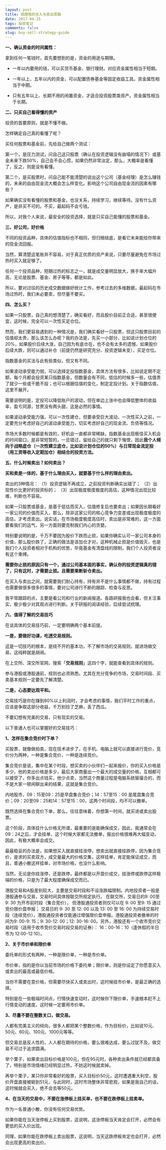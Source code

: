 ```yaml
---
layout: post
title: 梳理我的买入与卖出思路
date: 2017-04-15
tags: 投资笔记
comments: false
slug: ​buy-sell-strategy-guide
---
```


**一、确认资金的时间属性：**

拿到任何一笔钱时，首先要想到的是，资金的用途与期限。

- 一年以内要用的钱，可以买货币基金、银行理财。对应资金属性相当于短期。

- 一年以上、五年以内的资金，可以配置债券基金等固定收益工具。资金属性相当于中期。

- 只有五年以上、长期不用的闲置资金，才适合投资股票类资产。资金属性相当于长期。

**二、只买自己看得懂的资产**

投资的首要原则，就是不懂不做。

怎样确定自己真的看懂了呢？

买任何股票和基金前，先给自己做两个测试：

第一个，是压力测试，问自己这只股票（确认在投资逻辑没有崩塌的情况下）或基金未来下跌50%，自己会不会心慌，如果仍然非常淡定，那么，大概率是看懂了，反之，则是没有看懂。

第二个，是买股票时，问自己能不能清楚的说出这个公司（基金经理）是怎么赚钱的，未来的自由现金流大概会怎么样变化。影响这个公司自由现金流的因素有哪些？

如果确实没有看懂的股票和基金，也没关系，持续学习，继续等待。没有什么资产，是非买不可的。不买，最起码不会亏钱。

所以，对我个人来说，最安全的投资选择，就是只买自己能懂的股票和基金。

**三、好公司，好价格**

不同的投资品种，具体的估值指标也不相同，但归根结底，是看它未来能给你带来的现金流回报。

当然，算清楚这笔账并不容易，对于真正优质的资产来说，只要尽量避免在市场过热时买入就足够了。

任何一个投资品种，短期过热的标志之一，就是成交量明显放大，换手率大幅升高，无论是股票、基金、房子等等，都是如此。

所以，要对过往的历史成交数据做好统计工作，参考过去的多维数据，最起码在市场过热时，我们未必要卖，但尽量不要买。

**四、怎么买？**

如果一只股票，自己真的想清楚了，确实看好，而且股价目前正合适，甚至很便宜，这时候，完全可以一次性买足仓位。

然而，我们更容易遇到的一种情况是，我们确实看好一只股票，但这只股票目前的估值却太贵，那么该怎么办呢？我的办法是，先买一小部分，比如说计划仓位的20%，如果股价后续大涨，自己因为有底仓在，也不会有太多的遗憾，如果股价后续大跌，则可以通过补仓（前提仍然是研究充分、投资逻辑未变），买足仓位。

指数基金的买法与此有些类似，但又有不同。

如果波动承受能力弱，可以选择定投指数基金，具体方法有很多，比如说定期不定额，每个月都会投资某只指数基金，但数量会有不同，低估的时候多一些，估值贵了就少一些或干脆不投；也可以根据估值的变化，制定定投计划。关于指数估值，这里不展开。

需要说明的是，定投可以降低账户的波动，但在单边上涨中也会降低整体的收益率，盈亏同源，甘蔗没有两头甜，这是必然的事情。

如果波动承受能力强，可以一次性建仓，但要承受巨大波动，一次性买入之前，一定要充分考虑好自己的波动承受能力，切实考虑好自己的现金流、负债等情况。

市场大多数时候都是有效的，好机会一直都非常稀缺，指数基金出现极佳买入机会的时间窗口，是非常短暂的，一旦错过，留给自己的就只剩下悔恨，因此**我个人倾向于战略底仓（一次性建立底仓，比如说计划仓位的50%）与日常现金流定投（用工资等收入定期加仓）相结合的投资方法。**

**五、什么时候卖出？如何卖出？**

**买和卖是一体的，基于什么理由买入，就要基于什么样的理由卖出。**

卖出的3种情况：
（1）投资逻辑不再成立，之前投资判断确实出错了；
（2）出现性价比更好的投资标的；
（3）出现极度极度极度的高估，这种情况出现比较难，判断也不容易。

如果一只股票或基金，是基于低估而买入，估值修复后也要卖出；如果因长期看好一家公司的价值而买入，那么，除非这家公司的核心竞争力变差或出现极度极度的高估，才考虑卖出。说实话，在市场极度极度高估时，卖出是非常难的，这一方面要看我们的运气，另一方面则要克制我们内心的贪婪。

特别要说明的是，千万不要因为股价下跌而止损，如果你确实认可一家公司本身的价值，那么股价跌了，正确的做法是该加仓才对，这种机械止损是价值毁灭，也是我们个人投资者相对于机构的优势，毕竟基金有清盘线的限制，我们个人投资者没有这个束缚。

**需要你止损的原因只有一个，通过公司基本面的事实，确认你的投资逻辑真的错了，只有这时，才需要止损。且需要果断斩仓卖出。**

在买入与卖出之间，就需要我们耐心持有，持有并不是什么事情都不做，持有过程也需要做很多很多的事情，要对公司进行不断的跟踪、检查与反思。

我平常跟踪的点，主要是看公司和行业的新闻报道。各路研报我也会看，但关注事实，极少极少对其观点进行判断。关于研报的阅读经验，后续尝试梳理。

**六、值得了解的交易技巧**

在谈具体的交易技巧前，一定要明确两个基本前提。

**一是，要做好功课，吃透交易规则。**

这是一切技巧的根本，是绕不开的基本功，不了解市场的交易规则，就进场做交易，这纯粹就是胡闹。

在上交所、深交所官网，搜索「**交易规则**」这四个字，就能查看到具体的规则。

参与港股或港股通前，规则也必须熟悉。尤其在充分竞争的市场，交易时间段、买卖基本规则一定要先了解清楚。

**二是，心态要达观平和。**

交易技巧是你在赚到80%以上利润时，才会考虑的事情，我们平时工作的重点，应该是争取这部分收益，千万别捡了芝麻，丢了西瓜。

不要幻想有完美的交易，只有现实的交易。

以下普通人也可以掌握好的交易技巧：

**1、怎样在集合竞价时下单？**

买股票，就像做拍卖，现在技术进步了，在手机、电脑上就可以直接进行竞价，竞价分为两种，一种是集合竞价，一种是连续竞价。

集合竞价是说，集中在某个时段，想买卖的小伙伴们一起来报价，你的买入价格是多少，他的卖出价格是多少，最后大家商量出一个最大的成交量的价格，互相都可以接受了，你多出点钱买，他少点卖，当然这个商量过程是电脑系统替撮合的，而不是大家一顿闲聊出来的结果，这就是集合竞价。

内地股市，09：15至09：25是早盘集合竞价；14：57至15：00 是尾盘集合竞价；09：20至09：25和14：57至15：00，这两个时间段，均不可以撤单。

既然选择在集合竞价下单，那么，往往意味着，你想第一时间，就买进或卖出股票。

这个阶段，具体挂什么价格无所谓，最重要的是能确保成交，因此，我通常会在09：24之后，才会挂单，这个时候大家都无法撤单，报出价格很难再大幅变动，因此，有极大概率会成交。

最最稳妥的办法是，如果想买入就直接挂涨停，想卖出就直接挂跌停，因为集合竞价，是求的买卖双方，成交量最大的价格交集，这样挂单，肯定能保证成交，而且，普通小散这样挂单，对市场价格，也没什么影响。

当然，无论是你挂涨停，还是跌停，最终都是以开盘价成交，挂涨停或跌停这样极端的价格，只是为了最大程度确保成交而已。

港股交易和A股差别较大，主要是交易时段和不设涨跌幅限制。内地投资者一般是港股通参与交易，交易时间具体按联交所规定执行。 在联交所，交易日的9: 00至 9: 30 为开市前时段（集合竞价）， 但港股通投资者则仅可以在 9: 00 至9: 15 通过竞价限价盘申报； 交易日的 9: 30 至 12: 00 以及 13: 00 至 16: 00 为持续交易时段（连续竞价），港股通投资者仅能通过增强限价盘申报。港股通投资者撤单的时间为9: 00-9: 15；9: 30-12: 00；12: 30-16: 00。另外，港股还有一个收市竞价交易时段（适用于收市竞价交易时段交易的证券）： 16：00-16：10（逢休假的半日市为 12:00-12:10）。

**2、关于市价单和限价单**

委托单的形式有两种，一种是限价单，一种是市价单。

市价单，指的是你以当前市场的价格下委托单；限价单，则是你设定了你愿意买入或卖出的最高或最低价格。

当你不需要在意价格，但需要尽快买入或卖出时，这时候挂市价单，是最正确的选择。

特别是在一些极端时间点，行情快速变动时，这时候你下限价单，手速根本赶不上行情变动的速度，这时候一定要用市价单。

**3、尽量不要在整数关口，做交易。**

人都有完美主义的倾向，很多人都把某个整数价格，作为目标价，比如说10元、50元、60元、100元、1000元等等。

但交易总是反人性的，人人都在期待的价格，要么很难达成，要么过犹不及，做交易不可过于追求圆满。

举个栗子，如果卖出目标价格是100元，但在95元时，各种卖出条件就已经都具备了，特别是市场情绪已经明显过热，不妨这时候就卖掉。

再举个栗子，某只你非常看好的股票，买入目标价50元，这时遭遇重大利空，股价开盘直接被砸到51元，与此同时，这时市场整体非常悲观，如果是我自己的话，这时候就会买入，绝不会去等50元。

**4、在当天的交易中，不要在涨停板上挂买单，也不要在跌停板上挂卖单。**

作为一名普通小散，你没有任何交易优势。

如果你能在当天涨停板上买到股票，这说明，这涨停板当天肯定会打开，必然会有更低的买入价出现。

同理，如果你能在跌停板上卖出股票，这说明，当天这跌停板肯定也会打开，必然会出现更高的卖出价。